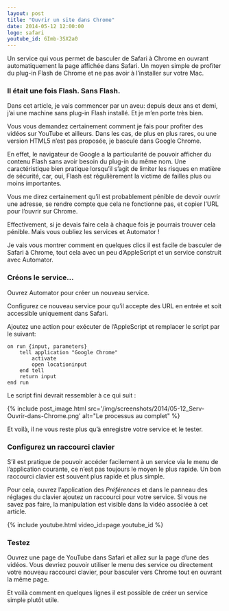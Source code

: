 ```yaml
---
layout: post
title: "Ouvrir un site dans Chrome"
date: 2014-05-12 12:00:00
logo: safari
youtube_id: 6Imb-3SX2a0
---
```


Un service qui vous permet de basculer de Safari à Chrome en ouvrant 
automatiquement la page affichée dans Safari. 
Un moyen simple de profiter du plug-in Flash de Chrome et ne pas avoir 
à l’installer sur votre Mac.

### Il était une fois Flash. Sans Flash.

Dans cet article, je vais commencer par un aveu: 
depuis deux ans et demi, j’ai une machine sans plug-in Flash installé. 
Et je m’en porte très bien.

Vous vous demandez certainement comment je fais pour profiter des vidéos sur 
YouTube et ailleurs. 
Dans les cas, de plus en plus rares, ou une version HTML5 n’est pas proposée, 
je bascule dans Google Chrome.

En effet, le navigateur de Google a la particularité de pouvoir afficher du 
contenu Flash sans avoir besoin du plug-in du même nom. 
Une caractéristique bien pratique lorsqu’il s’agit de limiter les risques en 
matière de sécurité, car, oui, Flash est régulièrement la victime de failles 
plus ou moins importantes.

Vous me direz certainement qu’il est probablement pénible de devoir ouvrir 
une adresse, se rendre compte que cela ne fonctionne pas, et copier l’URL 
pour l’ouvrir sur Chrome. 

Effectivement, si je devais faire cela à chaque fois je pourrais trouver 
cela pénible. Mais vous oubliez les services et Automator !

Je vais vous montrer comment en quelques clics il est facile de basculer de 
Safari à Chrome, tout cela avec un peu d’AppleScript et un service construit 
avec Automator.

### Créons le service...

Ouvrez Automator pour créer un nouveau service.

Configurez ce nouveau service pour qu’il accepte des URL en entrée et soit 
accessible uniquement dans Safari.

Ajoutez une action pour exécuter de l’AppleScript et remplacer le script par 
le suivant:

``` AppleScript
on run {input, parameters}
    tell application "Google Chrome"
        activate
        open locationinput
    end tell
    return input
end run
```

Le script fini devrait ressembler à ce qui suit :

{% include post_image.html 
    src='/img/screenshots/2014/05-12_Serv-Ouvrir-dans-Chrome.png' 
    alt="Le processus au complet" %}

Et voilà, il ne vous reste plus qu’à enregistre votre service et le tester. 

### Configurez un raccourci clavier

S’il est pratique de pouvoir accéder facilement à un service via le menu de 
l’application courante, ce n’est pas toujours le moyen le plus rapide. 
Un bon raccourci clavier est souvent plus rapide et plus simple.

Pour cela, ouvrez l’application des *Préférences* et dans le panneau des 
réglages du clavier ajoutez un raccourci pour votre service. 
Si vous ne savez pas faire, la manipulation est visible dans la vidéo 
associée à cet article.

{% include youtube.html video_id=page.youtube_id %}

### Testez

Ouvrez une page de YouTube dans Safari et allez sur la page d’une des vidéos. 
Vous devriez pouvoir utiliser le menu des service ou directement votre nouveau 
raccourci clavier, pour basculer vers Chrome tout en ouvrant la même page.

Et voilà comment en quelques lignes il est possible de créer un service simple 
plutôt utile. 
